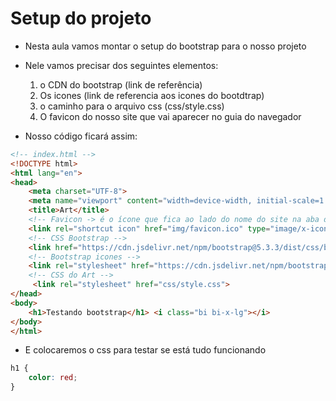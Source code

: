 # Setup do projeto
- Nesta aula vamos montar o setup do bootstrap para o nosso projeto
- Nele vamos precisar  dos seguintes elementos:
    1. o CDN do bootstrap (link de referência)
    2. Os icones (link de referencia aos icones do bootdtrap)
    3. o caminho para o arquivo css (css/style.css)
    4. O favicon do nosso site que vai aparecer no guia do navegador

- Nosso código ficará assim:
~~~html
<!-- index.html -->
<!DOCTYPE html>
<html lang="en">
<head>
    <meta charset="UTF-8">
    <meta name="viewport" content="width=device-width, initial-scale=1.0">
    <title>Art</title>
    <!-- Favicon -> é o ícone que fica ao lado do nome do site na aba de título -->
    <link rel="shortcut icon" href="img/favicon.ico" type="image/x-icon">
    <!-- CSS Bootstrap -->
    <link href="https://cdn.jsdelivr.net/npm/bootstrap@5.3.3/dist/css/bootstrap.min.css" rel="stylesheet" integrity="sha384-QWTKZyjpPEjISv5WaRU9OFeRpok6YctnYmDr5pNlyT2bRjXh0JMhjY6hW+ALEwIH" crossorigin="anonymous">
    <!-- Bootstrap icones -->
    <link rel="stylesheet" href="https://cdn.jsdelivr.net/npm/bootstrap-icons@1.11.3/font/bootstrap-icons.min.css">
    <!-- CSS do Art -->
     <link rel="stylesheet" href="css/style.css">
</head>
<body>
    <h1>Testando bootstrap</h1> <i class="bi bi-x-lg"></i>
</body>
</html>
~~~
- E colocaremos o css para testar se está tudo funcionando
~~~css
h1 {
    color: red;
}
~~~